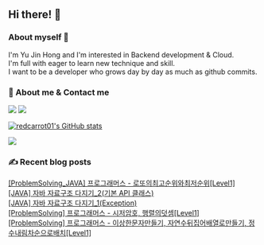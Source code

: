 

## Hi there! 👋


### About myself 🥕

I'm Yu Jin Hong and I'm interested in Backend development & Cloud.   
I'm full with eager to learn new technique and skill.   
I want to be a developer who grows day by day as much as github commits.   


### 📧 About me & Contact me 

  <a href="https://velog.io/@redcarrot01"><img src="https://img.shields.io/badge/Tech%20Blog-11B48A?style=flat-square&logo=Vimeo&logoColor=white&link=https://velog.io/@redcarrot01"/></a>  <a href="mailto:redccc9010@gmail.com"><img src="https://img.shields.io/badge/Gmail-d14836?style=flat-square&logo=Gmail&logoColor=white&link=redcarrot01@gmail.com"/></a> 


[![redcarrot01's GitHub stats](https://github-readme-stats.vercel.app/api?username=redcarrot01&count_private=true&show_icons=true&theme=omni)](https://github.com/anuraghazra/github-readme-stats)

<a href="https://hits.seeyoufarm.com"><img src="https://hits.seeyoufarm.com/api/count/incr/badge.svg?url=https%3A%2F%2Fgithub.com%2Fredcarrot01&count_bg=%2379C83D&title_bg=%23555555&icon=&icon_color=%23E7E7E7&title=hits&edge_flat=false"/></a>

### ✍ Recent blog posts 
[[ProblemSolving_JAVA] 프로그래머스 - 로또의최고순위와최저순위[Level1]](https://velog.io/@redcarrot01/ProblemSolvingJAVA-%ED%94%84%EB%A1%9C%EA%B7%B8%EB%9E%98%EB%A8%B8%EC%8A%A4-%EB%A1%9C%EB%98%90%EC%9D%98%EC%B5%9C%EA%B3%A0%EC%88%9C%EC%9C%84%EC%99%80%EC%B5%9C%EC%A0%80%EC%88%9C%EC%9C%84Level1) <br>
[[JAVA] 자바 자료구조 다지기_2(기본 API 클래스)](https://velog.io/@redcarrot01/JAVA-%EC%9E%90%EB%B0%94-%EC%9E%90%EB%A3%8C%EA%B5%AC%EC%A1%B0-%EB%8B%A4%EC%A7%80%EA%B8%B01%EA%B8%B0%EB%B3%B8-API-%ED%81%B4%EB%9E%98%EC%8A%A4) <br>
[[JAVA] 자바 자료구조 다지기_1(Exception)](https://velog.io/@redcarrot01/JAVA-%EC%9E%90%EB%B0%94-%EC%9E%90%EB%A3%8C%EA%B5%AC%EC%A1%B0-%EB%8B%A4%EC%A7%80%EA%B8%B01Exception) <br>
[[ProblemSolving] 프로그래머스 - 시저암호, 행렬의덧셈[Level1]](https://velog.io/@redcarrot01/ProblemSolving-%ED%94%84%EB%A1%9C%EA%B7%B8%EB%9E%98%EB%A8%B8%EC%8A%A4-%EC%8B%9C%EC%A0%80%EC%95%94%ED%98%B8-%ED%96%89%EB%A0%AC%EC%9D%98%EB%8D%A7%EC%85%88Level1) <br>
[[ProblemSolving] 프로그래머스 - 이상한문자만들기, 자연수뒤집어배열로만들기, 정수내림차순으로배치[Level1]](https://velog.io/@redcarrot01/ProblemSolving-%ED%94%84%EB%A1%9C%EA%B7%B8%EB%9E%98%EB%A8%B8%EC%8A%A4-%EC%9D%B4%EC%83%81%ED%95%9C%EB%AC%B8%EC%9E%90%EB%A7%8C%EB%93%A4%EA%B8%B0-%EC%9E%90%EC%97%B0%EC%88%98%EB%92%A4%EC%A7%91%EC%96%B4%EB%B0%B0%EC%97%B4%EB%A1%9C%EB%A7%8C%EB%93%A4%EA%B8%B0-%EC%A0%95%EC%88%98%EB%82%B4%EB%A6%BC%EC%B0%A8%EC%88%9C%EC%9C%BC%EB%A1%9C%EB%B0%B0%EC%B9%98Level1) <br>
